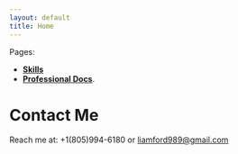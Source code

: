 ```yaml
---
layout: default
title: Home
---
```


Pages: 
* [**Skills**](./skills.html)
* [**Professional Docs**](./docs.html).








# Contact Me

Reach me at: +1(805)994-6180 or liamford989@gmail.com
